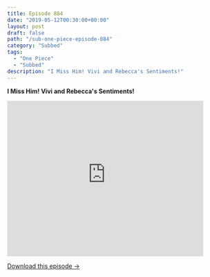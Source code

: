 ```yaml
---
title: Episode 884
date: "2019-05-12T00:30:00+00:00"
layout: post
draft: false
path: "/sub-one-piece-episode-884"
category: "Subbed"
tags:
  - "One Piece"
  - "Subbed"
description: "I Miss Him! Vivi and Rebecca's Sentiments!"
---
```


**I Miss Him! Vivi and Rebecca's Sentiments!**

<iframe width="640" height="360" src="https://www.rapidvideo.com/e/G6FRPHFTXP" frameborder="0" marginwidth=0 marginheight=0 scrolling=no allowfullscreen style="max-width:90%;"></iframe>

<a href="http://ouo.io/qs/eCodkFEQ?s=https://www.rapidvideo.com/d/G6FRPHFTXP" class="styled_a">Download this episode →</a>


